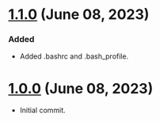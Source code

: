 # [1.1.0] (June 08, 2023)

### Added

- Added .bashrc and .bash_profile.

# [1.0.0] (June 08, 2023)

- Initial commit.

[1.1.0]: https://github.com/aco950/dotfiles/releases/tag/v1.1.0
[1.0.0]: https://github.com/aco950/dotfiles/releases/tag/v1.0.0

